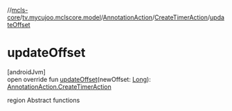 //[mcls-core](../../../../index.md)/[tv.mycujoo.mclscore.model](../../index.md)/[AnnotationAction](../index.md)/[CreateTimerAction](index.md)/[updateOffset](update-offset.md)

# updateOffset

[androidJvm]\
open override fun [updateOffset](update-offset.md)(newOffset: [Long](https://kotlinlang.org/api/latest/jvm/stdlib/kotlin/-long/index.html)): [AnnotationAction.CreateTimerAction](index.md)

region Abstract functions

